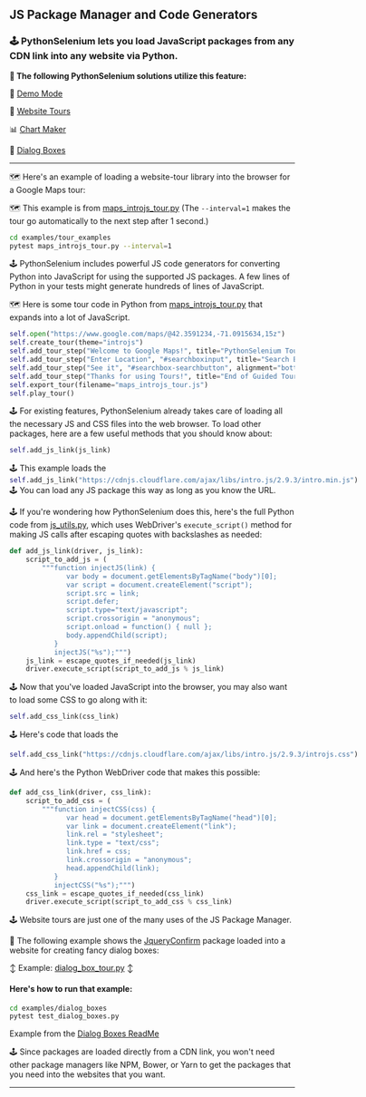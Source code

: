<!-- PythonSelenium Docs -->

## JS Package Manager and Code Generators

<h3>🕹️ PythonSelenium lets you load JavaScript packages from any CDN link into any website via Python.</h3>

<b>🎨 The following PythonSelenium solutions utilize this feature:</b>

🎦 [Demo Mode](/help_docs/demo_mode.md)

🚎 [Website Tours](/examples/tour_examples/ReadMe.md)

📊 [Chart Maker](/examples/chart_maker/ReadMe.md)

🛂 [Dialog Boxes](/examples/dialog_boxes/ReadMe.md)

--------

<p><div>🗺️ Here's an example of loading a website-tour library into the browser for a Google Maps tour:</div></p>

🗺️ This example is from [maps_introjs_tour.py](/examples/tour_examples/maps_introjs_tour.py) (The <code>--interval=1</code> makes the tour go automatically to the next step after 1 second.)

```bash
cd examples/tour_examples
pytest maps_introjs_tour.py --interval=1
```

<p>🕹️ PythonSelenium includes powerful JS code generators for converting Python into JavaScript for using the supported JS packages. A few lines of Python in your tests might generate hundreds of lines of JavaScript.</p>

🗺️ Here is some tour code in Python from [maps_introjs_tour.py](/examples/tour_examples/maps_introjs_tour.py) that expands into a lot of JavaScript.

```python
self.open("https://www.google.com/maps/@42.3591234,-71.0915634,15z")
self.create_tour(theme="introjs")
self.add_tour_step("Welcome to Google Maps!", title="PythonSelenium Tours")
self.add_tour_step("Enter Location", "#searchboxinput", title="Search Box")
self.add_tour_step("See it", "#searchbox-searchbutton", alignment="bottom")
self.add_tour_step("Thanks for using Tours!", title="End of Guided Tour")
self.export_tour(filename="maps_introjs_tour.js")
self.play_tour()
```

<p><div>🕹️ For existing features, PythonSelenium already takes care of loading all the necessary JS and CSS files into the web browser. To load other packages, here are a few useful methods that you should know about:</div></p>

```python
self.add_js_link(js_link)
```

<p><div>🕹️ This example loads the <a href="https://introjs.com/IntroJS</a> JavaScript library:</div></p>

```python
self.add_js_link("https://cdnjs.cloudflare.com/ajax/libs/intro.js/2.9.3/intro.min.js")
```

<div>🕹️ You can load any JS package this way as long as you know the URL.</div>

🕹️ If you're wondering how PythonSelenium does this, here's the full Python code from [js_utils.py](/pythonselenium/fixtures/js_utils.py), which uses WebDriver's <code>execute_script()</code> method for making JS calls after escaping quotes with backslashes as needed:

```python
def add_js_link(driver, js_link):
    script_to_add_js = (
        """function injectJS(link) {
              var body = document.getElementsByTagName("body")[0];
              var script = document.createElement("script");
              script.src = link;
              script.defer;
              script.type="text/javascript";
              script.crossorigin = "anonymous";
              script.onload = function() { null };
              body.appendChild(script);
           }
           injectJS("%s");""")
    js_link = escape_quotes_if_needed(js_link)
    driver.execute_script(script_to_add_js % js_link)
```

<p>🕹️ Now that you've loaded JavaScript into the browser, you may also want to load some CSS to go along with it:</p>

```python
self.add_css_link(css_link)
```

<p>🕹️ Here's code that loads the <a href="https://introjs.com/IntroJS</a> CSS:</p>

```python
self.add_css_link("https://cdnjs.cloudflare.com/ajax/libs/intro.js/2.9.3/introjs.css")
```

<p>🕹️ And here's the Python WebDriver code that makes this possible:</p>

```python
def add_css_link(driver, css_link):
    script_to_add_css = (
        """function injectCSS(css) {
              var head = document.getElementsByTagName("head")[0];
              var link = document.createElement("link");
              link.rel = "stylesheet";
              link.type = "text/css";
              link.href = css;
              link.crossorigin = "anonymous";
              head.appendChild(link);
           }
           injectCSS("%s");""")
    css_link = escape_quotes_if_needed(css_link)
    driver.execute_script(script_to_add_css % css_link)
```

<div>🕹️ Website tours are just one of the many uses of the JS Package Manager.</div>
<p><div>🛂 The following example shows the <a href="https://github.com/craftpip/jquery-confirm">JqueryConfirm</a> package loaded into a website for creating fancy dialog boxes:</div></p>

↕️ Example: [dialog_box_tour.py](/examples/dialog_boxes/dialog_box_tour.py) ↕️

<h4>Here's how to run that example:</h4>

```bash
cd examples/dialog_boxes
pytest test_dialog_boxes.py
```

Example from the [Dialog Boxes ReadMe](/examples/dialog_boxes/ReadMe.md)

<div>🕹️ Since packages are loaded directly from a CDN link, you won't need other package managers like NPM, Bower, or Yarn to get the packages that you need into the websites that you want.</div>

--------
